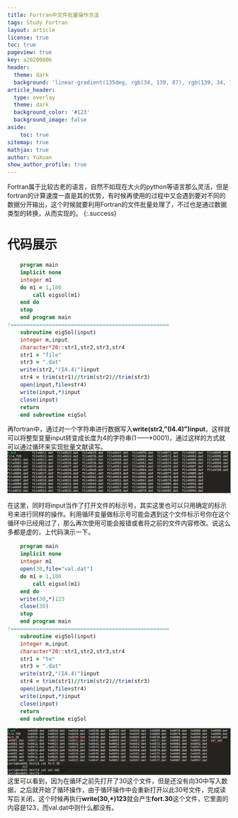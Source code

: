 ```yaml
---
title: Fortran中文件批量操作方法
tags: Study Fortran
layout: article
license: true
toc: true
pageview: true
key: a20200806
header:
  theme: dark
  background: 'linear-gradient(135deg, rgb(34, 139, 87), rgb(139, 34, 139))'
article_header:
  type: overlay
  theme: dark
  background_color: '#123'
  background_image: false
aside:
    toc: true
sitemap: true
mathjax: true
author: YuXuan
show_author_profile: true
---
```

Fortran属于比较古老的语言，自然不如现在大火的python等语言那么灵活，但是fortran的计算速度一直是其的优势，有时候再使用的过程中又会遇到要对不同的数据分开输出，这个时候就要利用Fortran的文件批量处理了，不过也是通过数据类型的转换，从而实现的。
{:.success}
<!--more-->
# 代码展示
```fortran
    program main
    implicit none
    integer m1
    do m1 = 1,100
        call eigsol(m1)
    end do
    stop
    end program main
!==================================================
    subroutine eigSol(input)
    integer m,input
    character*20::str1,str2,str3,str4
    str1 = "file"
    str3 = ".dat"
    write(str2,"(I4.4)")input
    str4 = trim(str1)//trim(str2)//trim(str3)
    open(input,file=str4)
    write(input,*)input
    close(input)
    return
    end subroutine eigSol
```

再fortran中，通过对一个字符串进行数据写入**write(str2,"(I4.4)")input**，这样就可以将整型变量input转变成长度为4的字符串(1--->0001)，通过这样的方式就可以通过循环来实现批量文献读写。
![png](/assets/images/Fortran/fortran-file.png)

在这里，同时将input当作了打开文件的标示号，其实这里也可以只用确定的标示号来进行同样的操作。利用循环变量做标示号可能会遇到这个文件标示号你在这个循环中已经用过了，那么再次使用可能会报错或者将之前的文件内容修改。说这么多都是虚的，上代码演示一下。

```fortran
    program main
    implicit none
    integer m1
    open(30,file="val.dat")
    do m1 = 1,100
        call eigsol(m1)
    end do
    write(30,*)123
    close(30)
    stop
    end program main
!==================================================
    subroutine eigSol(input)
    integer m,input
    character*20::str1,str2,str3,str4
    str1 = "te"
    str3 = ".dat"
    write(str2,"(I4.4)")input
    str4 = trim(str1)//trim(str2)//trim(str3)
    open(input,file=str4)
    write(input,*)input
    close(input)
    return
    end subroutine eigSol

```

![png](/assets/images/Fortran/fortran-file2.png)
这里可以看到，因为在循环之前先打开了30这个文件，但是还没有向30中写入数据，之后就开始了循环操作，由于循环操作中会重新打开以此30号文件，完成读写后关闭，这个时候再执行**write(30,*)123**就会产生**fort.30**这个文件，它里面的内容是123，而val.dat中则什么都没有。